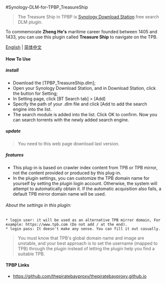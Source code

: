 #Synology-DLM-for-TPBP_TreasureShip

> The Treasure Ship in TPBP is [Synology Download Station](https://www.synology.com/en-global/dsm/packages/DownloadStation) free search DLM plugin.

To commemorate <b>Zheng He's</b> maritime career founded between 1405 and 1433, you can use this plugin called <b>Treasure Ship</b> to navigate on the TPB.


[English](README.cn.md) | [简体中文](README.cn.md)


#### How To Use

##### install

* Download the [TPBP_TreasureShip.dlm];
* Open your Synology Download Station, and in Download Station, click the button for Setting;
* In Setting page, click [BT Search tab] > [Add]
* Specify the path of your .dlm file and click [Add to add the search engine into the list.
* The search module is added into the list. Click OK to confirm. Now you can search torrents with the
  newly added search engine.
  
##### update

> You need to this web page download last version.


##### features

+ This plug-in is based on crawler index content from TPB or TPB mirror, not the content provided or produced by this plug-in.
+ In the plugin settings, you can customize the TPB domain name for yourself by setting the plugin login account. Otherwise, the system will attempt to automatically obtain it. If the automatic acquisition also fails, a default TPB mirror domain name will be used.

###### About the settings in this plugin:

    * login user: it will be used as an alternative TPB mirror domain, For example: https://www.tpb.com (Do not add / at the end).
    * login pass: It doesn't make any sense. You can fill it out casually.

> You must know that TPB's global domain name and image are unstable, and your best approach is to set the username (mapped to TPB) through the plugin instead of letting the plugin help you find a suitable TPB.


#### TPBP Links
 * https://github.com/thepiratebayproxy/thepiratebayproxy.github.io